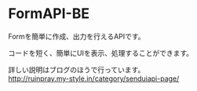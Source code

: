 # FormAPI-BE
Formを簡単に作成、出力を行えるAPIです。

  
コードを短く、簡単にUIを表示、処理することができます。

詳しい説明はブログのほうで行っています。  
<http://ruinpray.my-style.in/category/senduiapi-page/>
